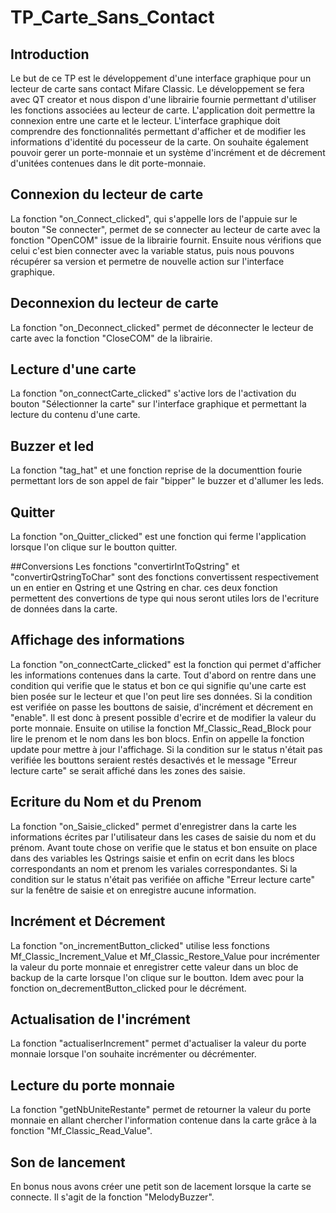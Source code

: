 # TP_Carte_Sans_Contact

## Introduction
Le but de ce TP est  le développement d'une interface graphique pour un lecteur de carte
sans contact Mifare Classic. Le développement se fera avec QT creator et nous dispon d'une 
librairie fournie permettant d'utiliser les fonctions associées au lecteur de carte.
L'application doit permettre la connexion entre une carte et le lecteur.
L'interface graphique doit comprendre des fonctionnalités permettant d'afficher et de modifier
les informations d'identité du pocesseur de la carte. On souhaite également pouvoir gerer
un porte-monnaie et un système d'incrément et de décrement d'unitées contenues dans le dit
porte-monnaie.

## Connexion du lecteur de carte
La fonction "on_Connect_clicked", qui s'appelle lors de l'appuie sur le bouton "Se connecter", permet de se connecter au lecteur de carte avec la fonction "OpenCOM" issue de la librairie fournit. Ensuite nous vérifions que celui c'est bien connecter avec la variable status, puis nous pouvons récupérer sa version et permetre de nouvelle action sur l'interface graphique.

## Deconnexion du lecteur de carte
La fonction "on_Deconnect_clicked" permet de déconnecter le lecteur de carte avec la fonction "CloseCOM" de la librairie.

## Lecture d'une carte
La fonction "on_connectCarte_clicked" s'active lors de l'activation du bouton "Sélectionner la carte" sur l'interface graphique et permettant la lecture du contenu d'une carte. 

## Buzzer et led
La fonction "tag_hat" et une fonction reprise de la documenttion fourie permettant lors de son appel de fair "bipper" le buzzer et d'allumer les leds.

## Quitter
La fonction "on_Quitter_clicked" est une fonction qui ferme l'application lorsque l'on clique sur le boutton quitter.

##Conversions
Les fonctions "convertirIntToQstring" et "convertirQstringToChar"  sont des fonctions convertissent respectivement un en entier en Qstring et une Qstring en char.
ces deux fonction permettent des convertions de type qui nous seront utiles lors de l'ecriture de données dans la carte.

## Affichage des informations
La fonction "on_connectCarte_clicked" est la fonction qui permet d'afficher les informations contenues dans la carte.
Tout d'abord on rentre dans une condition qui verifie que le status et bon ce qui signifie qu'une carte est bien posée sur le lecteur et que l'on peut lire ses données.
Si la condition est verifiée on passe les bouttons de saisie, d'incrément et décrement en "enable". Il est donc à present possible d'ecrire et de modifier la valeur du porte monnaie. Ensuite on utilise la fonction  Mf_Classic_Read_Block pour lire le prenom et le nom dans les bon blocs. Enfin on appelle la fonction update pour mettre à jour l'affichage.
Si la condition sur le status n'était pas verifiée les bouttons seraient restés desactivés et le message "Erreur lecture carte" se serait affiché dans les zones des saisie.

## Ecriture du Nom et du Prenom
La fonction "on_Saisie_clicked" permet d'enregistrer dans la carte les informations écrites par l'utilisateur dans les cases de saisie du nom et du prénom.
Avant toute chose on verifie que le status et bon ensuite on place dans des variables les Qstrings saisie et enfin on ecrit dans les blocs correspondants an nom et prenom les variales correspondantes.
Si la condition sur le status n'était pas verifiée on affiche "Erreur lecture carte" sur la fenêtre de saisie et on enregistre aucune information.

## Incrément et Décrement
La fonction "on_incrementButton_clicked" utilise less fonctions Mf_Classic_Increment_Value et Mf_Classic_Restore_Value pour incrémenter la valeur du porte monnaie et enregistrer cette valeur dans un bloc de backup de la carte lorsque l'on clique sur le boutton. Idem avec pour la fonction on_decrementButton_clicked pour le décrément.

## Actualisation de l'incrément
La fonction "actualiserIncrement" permet d'actualiser la valeur du porte monnaie lorsque l'on souhaite incrémenter ou décrémenter.

## Lecture du porte monnaie
La fonction "getNbUniteRestante" permet de retourner la valeur du porte monnaie en allant chercher l'information contenue dans la carte grâce à la fonction "Mf_Classic_Read_Value".

## Son de lancement
En bonus nous avons créer une petit son de lacement lorsque la carte se connecte. Il s'agit de la fonction "MelodyBuzzer".
